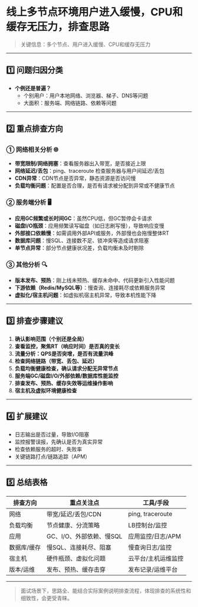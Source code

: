 # 线上多节点环境用户进入缓慢，CPU和缓存无压力，排查思路

> 关键信息：多个节点、用户进入缓慢、CPU和缓存无压力

---

## 1️⃣ 问题归因分类

- **个例还是普遍？**
  - 个别用户：用户本地网络、浏览器、梯子、DNS等问题
  - 大面积：服务端、网络链路、依赖等问题

---

## 2️⃣ 重点排查方向

### ① 网络相关分析 🌐

- **带宽限制/网络拥塞**：查看服务器出入带宽，是否接近上限
- **网络延迟/丢包**：ping、traceroute 检查服务器与用户间延迟/丢包
- **CDN异常**：CDN节点是否异常，静态资源是否访问慢
- **负载均衡问题**：配置是否合理，是否有请求被分配到异常或不健康节点

### ② 服务端分析 🖥️

- **应用GC频繁或长时间GC**：虽然CPU低，但GC暂停会卡请求
- **磁盘I/O瓶颈**：应用频繁读写磁盘（如日志刷写慢），导致响应变慢
- **外部接口依赖慢**：如需调用外部API或服务，外部慢也会拖慢整体RT
- **数据库问题**：慢SQL、连接数不足、锁冲突等造成请求阻塞
- **单节点异常**：部分节点健康状况差，负载均衡未及时剔除

### ③ 其他分析 🔍

- **版本发布、预热**：刚上线未预热、缓存未命中、代码更新引入性能问题
- **下游依赖（Redis/MySQL等）**：慢查询、连接耗尽或依赖服务异常
- **虚拟化/宿主机问题**：如虚拟机宿主机异常，导致本机性能下降

---

## 3️⃣ 排查步骤建议

1. **确认影响范围（个别还是全局）**
2. **查看监控，聚焦RT（响应时间）是否真的变长**
3. **流量分析：QPS是否突增，是否有流量洪峰**
4. **检查网络链路（带宽、丢包、延迟）**
5. **负载均衡健康检查，确认请求分配无异常节点**
6. **服务端GC/磁盘I/O/外部依赖/数据库性能监控**
7. **排查发布、预热、缓存失效等运维操作影响**
8. **宿主机及虚拟环境健康检查**

---

## 4️⃣ 扩展建议

- 日志输出是否过量，导致I/O阻塞
- 监控报警误报，先确认是否为真实异常
- 检查依赖服务的超时、失败率
- 关键链路打点/链路追踪（APM）

---

## 5️⃣ 总结表格

| 排查方向    | 重点关注点               | 工具/手段           |
| ----------- | ------------------------ | ------------------- |
| 网络        | 带宽/延迟/丢包/CDN       | ping, traceroute    |
| 负载均衡    | 节点健康、分流策略       | LB控制台/监控       |
| 应用        | GC、I/O、外部依赖、慢SQL | 应用监控/日志/APM   |
| 数据库/缓存 | 慢SQL、连接耗尽、阻塞    | 慢查询日志/监控     |
| 宿主机      | 硬件瓶颈、虚拟化问题     | 云平台/主机运维监控 |
| 版本/运维   | 发布、预热、缓存击穿     | 发布记录/运维平台   |

---

> 面试场景下，思路全、能结合实际案例说明排查流程，体现排查的系统性和细致性，会更受青睐。